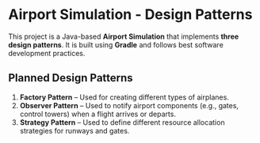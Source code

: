 # Airport Simulation - Design Patterns

This project is a Java-based **Airport Simulation** that implements **three design patterns**. It is built using **Gradle** and follows best software development practices.

## Planned Design Patterns

1. **Factory Pattern** – Used for creating different types of airplanes.
2. **Observer Pattern** – Used to notify airport components (e.g., gates, control towers) when a flight arrives or departs.
3. **Strategy Pattern** – Used to define different resource allocation strategies for runways and gates.
